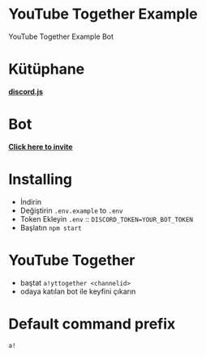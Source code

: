 # YouTube Together Example
YouTube Together Example Bot

# Kütüphane
**[discord.js](https://discord.js.org)**

# Bot
**[Click here to invite](https://discord.com/api/oauth2/authorize?client_id=674970405865390092&permissions=3073&scope=bot)**

# Installing
- İndirin
- Değiştirin `.env.example` to `.env`
- Token Ekleyin `.env` :: `DISCORD_TOKEN=YOUR_BOT_TOKEN`
- Başlatın `npm start`

# YouTube Together
- baştat `a!yttogether <channelid>`
- odaya katılan bot ile keyfini çıkarın

# Default command prefix
`a!`